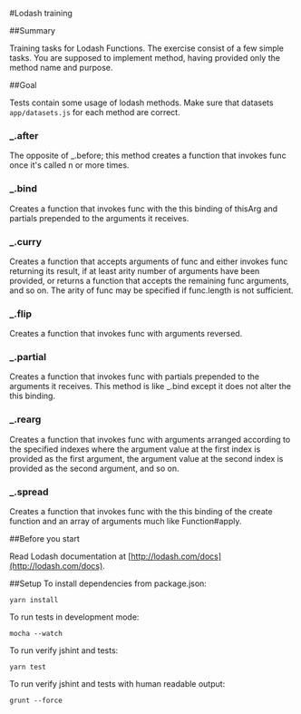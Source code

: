 #Lodash training

##Summary

Training tasks for Lodash Functions. The exercise consist of a few simple tasks.
You are supposed to implement method, having provided only the method name
and purpose.

##Goal

Tests contain some usage of lodash methods.
Make sure that datasets `app/datasets.js` for each method are correct.

### _.after

The opposite of _.before; this method creates a function that invokes func once it's called n or more times.

### _.bind

Creates a function that invokes func with the this binding of thisArg and partials prepended to the arguments it receives.

### _.curry

Creates a function that accepts arguments of func and either invokes func returning its result, if at least arity number 
of arguments have been provided, or returns a function that accepts the remaining func arguments, and so on. 
The arity of func may be specified if func.length is not sufficient.

### _.flip

Creates a function that invokes func with arguments reversed.

### _.partial

Creates a function that invokes func with partials prepended to the arguments it receives. This method is like _.bind except it does not alter the this binding.

### _.rearg

Creates a function that invokes func with arguments arranged according to the specified indexes where the argument value at the first index is
provided as the first argument, the argument value at the second index is provided as the second argument, and so on.

### _.spread

Creates a function that invokes func with the this binding of the create function and an array of arguments much like Function#apply.

##Before you start

Read Lodash documentation at [http://lodash.com/docs](http://lodash.com/docs).


##Setup
To install dependencies from package.json:

    yarn install

To run tests in development mode:

    mocha --watch

To run verify jshint and tests:

    yarn test

To run verify jshint and tests with human readable output:

    grunt --force
